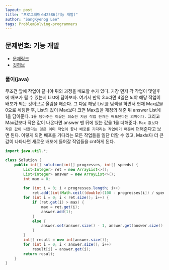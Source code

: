 ```yaml
---
layout: post
title: "프로그래머스42586(기능 개발)"
author: "SangKyenog Lee"
tags: ProblemSolving-programmers
---
```


## 문제번호: 기능 개발
- [문제링크](https://programmers.co.kr/learn/courses/30/lessons/42586)
- [깃허브](https://github.com/sksk713/PS/blob/master/Solve008/%EA%B8%B0%EB%8A%A5%EA%B0%9C%EB%B0%9C.java)

### 풀이(java)
무조건 앞에 작업이 끝나야 뒤의 과정을 배포할 수가 있다. 가장 먼저 각 작업이 몇일후에 배포가 될 수 있는지 List에 담아보자. 여기서 만약 3.x라면 4일은 되야 해당 작업이 배포가 되는 것이므로 올림을 해준다. 그 다음 해당 List를 탐색을 하면서 현재 Max값을 0으로 세팅한 후, List의 값이 Max보다 크면 Max값을 재정의 해준 뒤 answer List에 1을 담아준다. `1을 담아주는 이유는 최소한 지금 작업 한개는 배포된다는 의미이다.` 그리고 Max값보다 작은 값이 나온다면 answer 맨 뒤에 있는 값을 1을 더해준다. `Max 값보다 작은 값이 나왔다는 것은 이미 작업이 끝나 배포를 기다리는 작업이기 때문에` 더해준다고 보면 된다. 이렇게 되면 배포를 기다리는 모든 작업들을 일단 더할 수 있고, Max보다 더 큰 값이 나타나면 새로운 배포에 들어갈 작업들을 cnt하게 된다.

```java
import java.util.*;

class Solution {
    public int[] solution(int[] progresses, int[] speeds) {
        List<Integer> ret = new ArrayList<>();
        List<Integer> answer = new ArrayList<>();
        int max = 0;
        
        for (int i = 0; i < progresses.length; i++)
            ret.add((int)Math.ceil((double)(100 - progresses[i]) / speeds[i])); 
        for (int i = 0; i < ret.size(); i++) {
            if (ret.get(i) > max) {
                max = ret.get(i);
                answer.add(1);
            }
            else {
                answer.set(answer.size() - 1, answer.get(answer.size() - 1) + 1);
            }
        }
        int[] result = new int[answer.size()];
        for (int i = 0; i < answer.size(); i++)
            result[i] = answer.get(i);
        return result;
    }
}
```